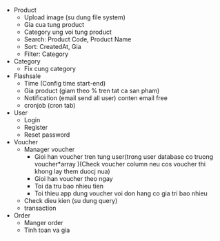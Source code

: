 - Product
  - Upload image (su dung file system)
  - Gia cua tung product
  - Category ung voi tung product
  - Search: Product Code, Product Name
  - Sort: CreatedAt, Gia
  - Filter: Category
- Category
  - Fix cung category
- Flashsale
  - Time (Config time start-end)
  - Gia product (giam theo % tren tat ca san pham)
  - Notification (email send all user) conten email free
  - cronjob (cron tab)
- User
  - Login
  - Register
  - Reset password
- Voucher
  - Manager voucher
    - Gioi han voucher tren tung user(trong user database co truong voucher\*array )(Check voucher column neu cos voucher thi khong lay them duocj nua)
    - Gioi han voucher theo ngay
    - Toi da tru bao nhieu tien
    - Toi thieu app dung voucher voi don hang co gia tri bao nhieu
  - Check dieu kien (su dung query)
  - transaction
- Order
  - Manger order
  - Tinh toan va gia
